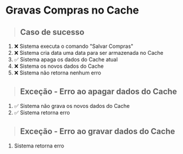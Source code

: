 # Gravas Compras no Cache

> ## Caso de sucesso
1. ❌ Sistema executa o comando "Salvar Compras"
2. ❌ Sistema cria data uma data para ser armazenada no Cache
3. ✅ Sistema apaga os dados do Cache atual
4. ❌ Sistema os novos dados do Cache
5. ❌ Sistema não retorna nenhum erro

> ## Exceção - Erro ao apagar dados do Cache
1. ✅ Sistema não grava os novos dados do Cache
1. ✅ Sistema retorna erro

> ## Exceção - Erro ao gravar dados do Cache
1. Sistema retorna erro